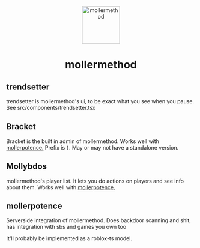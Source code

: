 <div align="center"><img src="https://5079.ml/5079mlicon.svg" alt="mollermethod" height="100"><h1>mollermethod</h1></div>

## trendsetter

trendsetter is mollermethod's ui, to be exact what you see when you pause. See src/components/trendsetter.tsx

## Bracket

Bracket is the built in admin of mollermethod. Works well with [mollerpotence.](#mollerpotence)
Prefix is `[`.
May or may not have a standalone version.

## Mollybdos

mollermethod's player list. It lets you do actions on players and see info about them. Works well with [mollerpotence.](#mollerpotence)

## mollerpotence

Serverside integration of mollermethod. Does backdoor scanning and shit, has integration with sbs and games you own too

It'll probably be implemented as a roblox-ts model.
